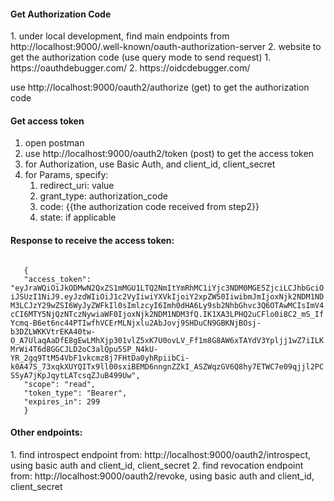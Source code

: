 <h4>Get Authorization Code</h4>
1. under local development, find main endpoints from http://localhost:9000/.well-known/oauth-authorization-server
2. website to get the authorization code (use query mode to send request)
   1. https://oauthdebugger.com/
   2. https://oidcdebugger.com/
   
   use http://localhost:9000/oauth2/authorize  (get) to get the authorization code



<h4> Get access token</h4>

   1. open postman
   2. use http://localhost:9000/oauth2/token (post) to get the access token
   3. for Authorization, use Basic Auth, and client_id, client_secret
   4. for Params, specify:
      1. redirect_uri:  value
      2. grant_type:  authorization_code
      3. code: {{the authorization code received from step2}}
      4. state: if applicable

<h4> Response to receive the access token: </h4>

<code>
   {
   "access_token": "eyJraWQiOiJkODMwN2QxZS1mMGU1LTQ2NmItYmRhMC1iYjc3NDM0MGE5ZjciLCJhbGciOiJSUzI1NiJ9.eyJzdWIiOiJ1c2VyIiwiYXVkIjoiY2xpZW50IiwibmJmIjoxNjk2NDM1NDM3LCJzY29wZSI6WyJyZWFkIl0sImlzcyI6Imh0dHA6Ly9sb2NhbGhvc3Q6OTAwMCIsImV4cCI6MTY5NjQzNTczNywiaWF0IjoxNjk2NDM1NDM3fQ.IK1XA3LPHQ2uCFlo0i8C2_mS_IfYcmq-B6et6nc44PTIwfhVCErMLNjxlu2AbJovj9SHDuCN9GBKNjBOsj-b3DZLWKKVtrEKA40tw-O_A7UlaqAaDfE8gEwLMhXjp301vlZ5xK7U0ovLV_Ff1m8G8AW6xTAYdV3Ypljj1wZ7iILKMrWi4T6d8GGCJLD2oC3alQpu5SP_N4kU-YR_2gq9TtM54VbF1vkcmz8j7FHtDa0yhRpiibCi-k0A47S_73xqkXUYQITx9ll00sxiBEMD6nngnZZkI_ASZWqzGV6Q8hy7ETWC7e09qjjl2PCSSyA7jKpJqytLATcsqZJuB499Uw",
   "scope": "read",
   "token_type": "Bearer",
   "expires_in": 299
   }
</code>

<h4>Other endpoints:</h4>
1. find introspect endpoint from: http://localhost:9000/oauth2/introspect, using basic auth and client_id, client_secret
2. find revocation endpoint from: http://localhost:9000/oauth2/revoke, using basic auth and client_id, client_secret
